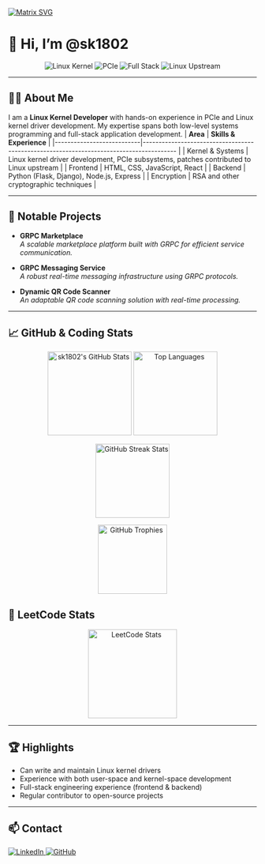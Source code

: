 [![Matrix SVG](https://raw.githubusercontent.com/rodrigograca31/rodrigograca31/master/matrix.svg)](https://www.youtube.com/watch?v=dQw4w9WgXcQ)
# 👋 Hi, I’m @sk1802

<!-- Profile Badges -->
<p align="center">
  <img src="https://img.shields.io/badge/Linux-Kernel-blue?logo=linux&logoColor=white" alt="Linux Kernel"/>
  <img src="https://img.shields.io/badge/PCIe-Expert-orange" alt="PCIe"/>
  <img src="https://img.shields.io/badge/Full--Stack-green?logo=javascript&logoColor=white" alt="Full Stack"/>
  <img src="https://img.shields.io/badge/Upstream%20Contributor-Yes-blueviolet" alt="Linux Upstream"/>
</p>

---

## 👨‍💻 About Me
I am a **Linux Kernel Developer** with hands-on experience in PCIe and Linux kernel driver development.
My expertise spans both low-level systems programming and full-stack application development.
| **Area**                  | **Skills & Experience**                                                                        |
|---------------------------|----------------------------------------------------------------------------------------        |
| Kernel & Systems          | Linux kernel driver development, PCIe subsystems, patches contributed to Linux upstream        |
| Frontend                  | HTML, CSS, JavaScript, React                                                                   |
| Backend                   | Python (Flask, Django), Node.js, Express                                                       |
| Encryption                | RSA and other cryptographic techniques                                                         |


---

## 🚀 Notable Projects

- **GRPC Marketplace**  
  _A scalable marketplace platform built with GRPC for efficient service communication._

- **GRPC Messaging Service**  
  _A robust real-time messaging infrastructure using GRPC protocols._

- **Dynamic QR Code Scanner**  
  _An adaptable QR code scanning solution with real-time processing._

---

## 📈 GitHub & Coding Stats

<p align="center">
  <img src="https://github-readme-stats-six-blond-57.vercel.app/api?username=sk1802&show_icons=true&theme=radical" alt="sk1802's GitHub Stats" height="170"/>
  <img src="https://github-readme-stats-six-blond-57.vercel.app/api/top-langs/?username=sk1802&layout=compact&theme=radical" alt="Top Languages" height="170"/>
</p>

<p align="center">
  <img src="https://streak-stats.demolab.com/?user=sk1802&theme=radical" alt="GitHub Streak Stats" height="150"/>
</p>

<p align="center">
  <img src="https://github-profile-trophy.vercel.app/?username=sk1802&theme=radical&margin-w=10" alt="GitHub Trophies" height="140"/>
</p>

## 🧩 LeetCode Stats

<p align="center">
  <a href="https://leetcode.com/sk1802/">
    <img src="https://leetcard.jacoblin.cool/sk1802?theme=dark&ext=contest" alt="LeetCode Stats" height="180"/>
  </a>
</p>

---

## 🏆 Highlights

- Can write and maintain Linux kernel drivers  
- Experience with both user-space and kernel-space development  
- Full-stack engineering experience (frontend & backend)  
- Regular contributor to open-source projects

---

## 📫 Contact

<p>
  <a href="https://www.linkedin.com/in/sumit-kumar-06b022213/">
    <img src="https://img.shields.io/badge/LinkedIn-blue?logo=linkedin&logoColor=white" alt="LinkedIn"/>
  </a>
  <a href="https://github.com/sk1802">
    <img src="https://img.shields.io/badge/GitHub-black?logo=github&logoColor=white" alt="GitHub"/>
  </a>
</p>
